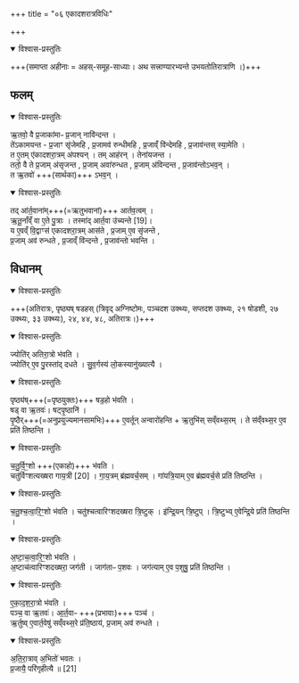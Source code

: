 +++
title = "०६ एकादशरात्रविधिः"

+++

<details open><summary>विश्वास-प्रस्तुतिः</summary>

+++(समाप्ता अहीनाः = अहस्-समूह-साध्याः। अथ सत्त्राण्यारभ्यन्ते उभयतोतिरात्राणि ।)+++  
</details>



## फलम्

<details open><summary>विश्वास-प्रस्तुतिः</summary>

ऋ॒तवो॒ वै प्र॒जाका॑माᳶ प्र॒जान् नावि॑न्दन्त ।  
ते॑ऽकामयन्त - प्र॒जाꣳ सृ॑जेमहि , प्र॒जामव॑ रुन्धीमहि , प्र॒जाव्ँ वि॑न्देमहि , प्र॒जाव॑न्तस् स्या॒मेति ।  
त ए॒तम् ए॑कादशरा॒त्रम् अ॑पश्यन् । तम् आह॑रन् । तेना॑यजन्त ।  
ततो॒ वै ते प्र॒जाम् अ॑सृजन्त , प्र॒जाम् अवा॑रुन्धत , प्र॒जाम् अ॑विन्दन्त , प्र॒जाव॑न्तोऽभव॒न् ।  
त ऋ॒तवो॑ +++(सार्थका)+++ ऽभव॒न् । 
</details>

<details open><summary>विश्वास-प्रस्तुतिः</summary>

तद् आ॑र्त॒वाना॑म्+++(=ऋतुभवानां)+++ आर्तव॒त्वम् ।  
ऋ॒तू॒नाँव्ँ वा ए॒ते पु॒त्राः । तस्मा॑द् आर्त॒वा उ॑च्यन्ते [19]।  
य ए॒वव्ँ वि॒द्वाꣳस॑ एकादशरा॒त्रम् आस॑ते , प्र॒जाम् ए॒व सृ॑जन्ते ,  
प्र॒जाम् अव॑ रुन्धते , प्र॒जाव्ँ वि॑न्दन्ते , प्र॒जाव॑न्तो भवन्ति ।
</details>



## विधानम्

<details open><summary>विश्वास-प्रस्तुतिः</summary>

+++(अतिरात्रः, पृष्ठ्यष् षडहस् (त्रिवृद् अग्निष्टोमः, पञ्चदश उक्थ्यः, सप्तदश उक्थ्यः, २१ षोडशी, २७ उक्थ्यः, ३३ उक्थ्यः), २४, ४४, ४८, अतिरात्रः।)+++
</details>

<details open><summary>विश्वास-प्रस्तुतिः</summary>

ज्योति॑र् अतिरा॒त्रो भ॑वति ।  
ज्योति॑र् ए॒व पु॒रस्ता॑द् दधते ।
सु॒व॒र्गस्य॑ लो॒कस्यानु॑ख्यात्यै ।
</details>



<details open><summary>विश्वास-प्रस्तुतिः</summary>

पृष्ठ्य॑ष्+++(=पृष्ठयुक्तः)+++ षड॒हो भ॑वति ।  
षड् वा ऋ॒तवः॑। षट्पृ॒ष्ठानि॑ ।  
पृ॒ष्ठैर्+++(=अनुप्रयुज्यमानसामभिः)+++ ए॒वर्तून् अन्वारो॑हन्ति + ऋ॒तुभि॑स् सव्ँवथ्स॒रम् । ते स॑व्ँवथ्स॒र ए॒व प्रति॑ तिष्ठन्ति ।  
</details>

<details open><summary>विश्वास-प्रस्तुतिः</summary>

च॒तु॒र्वि॒ꣳ॒शो +++(एकाहो)+++ भ॑वति ।  
चतु॑र्विꣳशत्यख्षरा गाय॒त्री [20] । गा॒य॒त्रम् ब्र॑ह्मवर्च॒सम् । गा॑यत्रि॒याम् ए॒व ब्र॑ह्मवर्च॒से प्रति॑ तिष्ठन्ति ।  
</details>



<details open><summary>विश्वास-प्रस्तुतिः</summary>

च॒तु॒श्च॒त्वा॒रि॒ꣳ॒शो भ॑वति ।
चतु॑श्चत्वारिꣳशदख्षरा त्रि॒ष्टुक् । इ॑न्द्रि॒यन् त्रि॒ष्टुप् । त्रि॒ष्टुभ्य् ए॒वेन्द्रि॒ये प्रति॑ तिष्ठन्ति ।  
</details>

<details open><summary>विश्वास-प्रस्तुतिः</summary>

अ॒ष्टा॒च॒त्वा॒रि॒ꣳ॒शो भ॑वति ।  
अ॒ष्टाच॑त्वारिꣳशदख्षरा॒ जग॑ती । जाग॑ताᳶ प॒शवः । जग॑त्याम् ए॒व प॒शुषु॒ प्रति॑ तिष्ठन्ति ।  
</details>



<details open><summary>विश्वास-प्रस्तुतिः</summary>

ए॒का॒द॒श॒रा॒त्रो भ॑वति ।  
पञ्च॒ वा ऋ॒तवः॑। आ॒र्त॒वाᳶ +++(प्रभावाः)+++ पञ्च॑  ।  
ऋ॒र्तुष्व् ए॒वार्त॒वेषु॑ सव्ँवथ्स॒रे प्र॑ति॒ष्ठाय॑, प्र॒जाम् अव॑ रुन्धते ।  
</details>

<details open><summary>विश्वास-प्रस्तुतिः</summary>

अ॒ति॒रा॒त्राव् अ॒भितो॑ भवतः ।  
प्र॒जायै॒ परि॑गृहीत्यै ॥ [21]  
</details>



